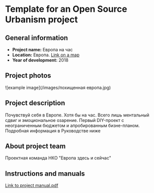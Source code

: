 # Template for an Open Source Urbanism project

## General information
- **Project name:** Европа на час
- **Location:** Европа. [Link on a map](https://www.google.ru/maps/place/%D0%95%D0%B2%D1%80%D0%BE%D0%BF%D0%B0/@43.7990256,-13.0145812,3z/data=!3m1!4b1!4m5!3m4!1s0x46ed8886cfadda85:0x72ef99e6b3fcf079!8m2!3d54.5259614!4d15.2551187)
- **Year of development:** 2018
## Project photos
![example image](/images/похищенная европа.jpg)

## Project description
Почувствуй себя в Европе. Хотя бы на час. Всего лишь ментальный сдвиг и эмоциональное озарение. Первый DIY-проект с неограниченным бюджетом и апробированным бизне-планом. Подробная информация в Руководстве ниже
## About project team
Проектная команда НКО "Европа здесь и сейчас"

## Instructions and manuals
[Link to project manual.pdf](/manuals/Руководство.pdf)
